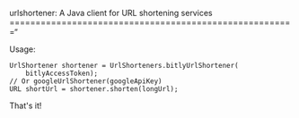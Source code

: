 urlshortener: A Java client for URL shortening services
=======================================================“

Usage:

    UrlShortener shortener = UrlShorteners.bitlyUrlShortener(
        bitlyAccessToken);
    // Or googleUrlShortener(googleApiKey)
    URL shortUrl = shortener.shorten(longUrl);

That's it!
